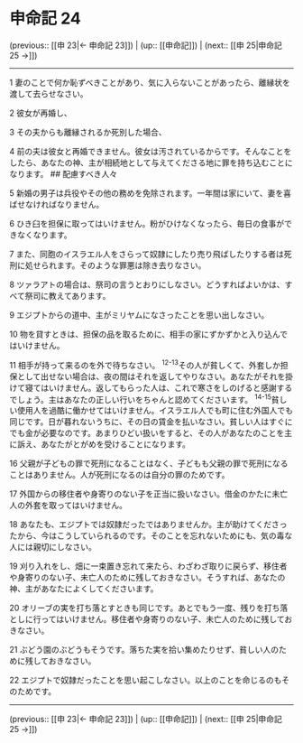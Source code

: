 # 申命記 24

(previous:: [[申 23|← 申命記 23]]) | (up:: [[申命記]]) | (next:: [[申 25|申命記 25 →]])

***




1 
妻のことで何か恥ずべきことがあり、気に入らないことがあったら、離縁状を渡して去らせなさい。 



2 
彼女が再婚し、 



3 
その夫からも離縁されるか死別した場合、 



4 
前の夫は彼女と再婚できません。彼女は汚されているからです。そんなことをしたら、あなたの神、主が相続地として与えてくださる地に罪を持ち込むことになります。 ## 配慮すべき人々 



5 
新婚の男子は兵役やその他の務めを免除されます。一年間は家にいて、妻を喜ばせなければなりません。 



6 
ひき臼を担保に取ってはいけません。粉がひけなくなったら、毎日の食事ができなくなります。 



7 
また、同胞のイスラエル人をさらって奴隷にしたり売り飛ばしたりする者は死刑に処せられます。そのような罪悪は除き去りなさい。 



8 
ツァラアトの場合は、祭司の言うとおりにしなさい。どうすればよいかは、すべて祭司に教えてあります。 



9 
エジプトからの道中、主がミリヤムになさったことを思い出しなさい。 



10 
物を貸すときは、担保の品を取るために、相手の家にずかずかと入り込んではいけません。 



11 
相手が持って来るのを外で待ちなさい。 <sup class="versenum">12-13</sup>その人が貧しくて、外套しか担保として出せない場合は、夜の間はそれを返してやりなさい。あなたがそれを掛けて寝てはいけません。返してもらった人は、これで寒さをしのげると感謝するでしょう。主はあなたの正しい行いをちゃんと認めてくださいます。 <sup class="versenum">14-15</sup>貧しい使用人を過酷に働かせてはいけません。イスラエル人でも町に住む外国人でも同じです。日が暮れないうちに、その日の賃金を払いなさい。貧しい人はすぐにでも金が必要なのです。あまりひどい扱いをすると、その人があなたのことを主に訴え、あなたがとがめを受けることになります。 



16 
父親が子どもの罪で死刑になることはなく、子どもも父親の罪で死刑になることはありません。人が死刑になるのは自分の罪のためです。 



17 
外国からの移住者や身寄りのない子を正当に扱いなさい。借金のかたに未亡人の外套を取ってはいけません。 



18 
あなたも、エジプトでは奴隷だったではありませんか。主が助けてくださったから、今はこうしていられるのです。そのことを忘れないためにも、気の毒な人には親切にしなさい。 



19 
刈り入れをし、畑に一束置き忘れて来たら、わざわざ取りに戻らず、移住者や身寄りのない子、未亡人のために残しておきなさい。そうすれば、あなたの神、主があなたによくしてくださいます。 



20 
オリーブの実を打ち落とすときも同じです。あとでもう一度、残りを打ち落としに行ってはいけません。移住者や身寄りのない子、未亡人のために残しておきなさい。 



21 
ぶどう園のぶどうもそうです。落ちた実を拾い集めたりせず、貧しい人のために残しておきなさい。 



22 
エジプトで奴隷だったことを思い起こしなさい。以上のことを命じるのもそのためです。

***

(previous:: [[申 23|← 申命記 23]]) | (up:: [[申命記]]) | (next:: [[申 25|申命記 25 →]])
